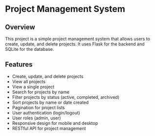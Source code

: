 # Project Management System

## Overview
This project is a simple project management system that allows users to create, update, and delete projects. It uses Flask for the backend and SQLite for the database.

## Features
- Create, update, and delete projects
- View all projects
- View a single project
- Search for projects by name
- Filter projects by status (active, completed, archived)
- Sort projects by name or date created
- Pagination for project lists
- User authentication (login/logout)
- User roles (admin, user)
- Responsive design for mobile and desktop
- RESTful API for project management
